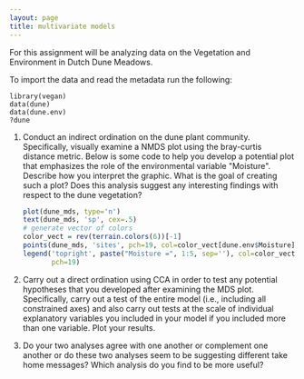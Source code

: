 ```yaml
---
layout: page
title: multivariate models
---
```


For this assignment will be analyzing data on the Vegetation
and Environment in Dutch Dune Meadows.

To import the data and read the metadata run the following:

```
library(vegan)
data(dune)
data(dune.env)
?dune
```

1. Conduct an indirect ordination on the dune plant community. Specifically,
visually examine a NMDS plot using the bray-curtis distance metric. Below is 
some code to help you develop a potential plot that emphasizes the role of the
environmental variable "Moisture". Describe how you interpret the
graphic. What is the goal of creating such a plot? Does this analysis suggest
any interesting findings with respect to the dune vegetation?

    ```r
    plot(dune_mds, type='n')
    text(dune_mds, 'sp', cex=.5)
    # generate vector of colors 
    color_vect = rev(terrain.colors(6))[-1]
    points(dune_mds, 'sites', pch=19, col=color_vect[dune.env$Moisture])
    legend('topright', paste("Moisture =", 1:5, sep=''), col=color_vect,
           pch=19)
    ```

2. Carry out a direct ordination using CCA in order to test any potential 
hypotheses that you developed after examining the MDS plot. Specifically,
carry out a test of the entire model (i.e., including all constrained axes)
and also carry out tests at the scale of individual explanatory variables
you included in your model if you included more than one variable. Plot your 
results.

3. Do your two analyses agree with one another or complement one another or do
these two analyses seem to be suggesting different take home messages? Which
analysis do you find to be more useful?

